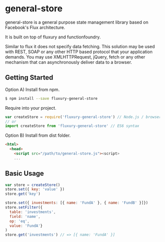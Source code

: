 # general-store

general-store is a general purpose state management library based on Facebook's Flux architecture.

It is built on top of fluxury and functionfoundry.

Similar to flux it does not specify data fetching. This solution may be used with REST, SOAP or any other HTTP based protocol that your application demands. You may use XMLHTTPRequest, jQuery, fetch or any other mechanism that can asynchronously deliver data to a browser.

## Getting Started

Option A) Install from npm.

```sh
$ npm install --save fluxury-general-store
```

Require into your project.

```js
var createStore = require('fluxury-general-store') // Node.js / browserify / webpack
// or
import createStore from 'fluxury-general-store' // ES6 syntax
```

Option B) Install from dist folder.

```HTML
<html>
  <head>
    <script src="/path/to/general-store.js"><script>
    ...
```

## Basic Usage

```js
var store = createStore()
store.set({ key: 'value' })
store.get('key')

store.set({ investments: [{ name: 'FundA' }, { name: 'FundB' }]})
store.setFilter({
  table: 'investments',
  field: 'name',
  op: 'eq',
  value: 'FundA'}
)
store.get('investments') // => [{ name: 'FundA' }]
```
